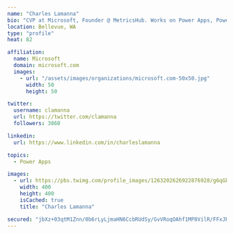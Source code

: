 ```yaml
---
name: "Charles Lamanna"
bio: "CVP at Microsoft, Founder @ MetricsHub. Works on Power Apps, Power Automate, Power Virtual Agent, Common Data Service and Dynamics 365."
location: Bellevue, WA
type: "profile"
heat: 82

affiliation:
  name: Microsoft
  domain: microsoft.com
  images:
    - url: "/assets/images/organizations/microsoft.com-50x50.jpg"
      width: 50
      height: 50

twitter:
  username: clamanna
  url: https://twitter.com/clamanna
  followers: 3860

linkedin:
  url: https://www.linkedin.com/in/charleslamanna

topics:
  - Power Apps

images:
  - url: https://pbs.twimg.com/profile_images/1263202626922876928/g6qGbHZ-_400x400.jpg
    width: 400
    height: 400
    isCached: true
    title: "Charles Lamanna"

secured: "jbXz+03qtM1Znn/0b6rLyLjmaHN6CcbRUdSy/GvVRoqOAhf1MP8VilR/FFxJR/pPTlLpbA7o1mYzVqPm5j0TRq8NQtpp+9Hr1J2R8ZoHqTvoHuMv9LdH+clNi6eKl3egSxH5kgEhV9CIjlAtEmRm0ItIFwJPY42M1puga32JUEXDpVbV8AzzODZUrSYnMnHwSM+7u6Q2cIrtA4249/NgyEK9FVLbP9nRmm2XJBYwxhtno5qsbLllofbI6sjtQQwCaLyfvtyR9rq/TGS6TotujslC9NwpyrxlOXE37zBg0+bEAbpal2pYPSzvmfR55BHX5i7DoGcBTMwYaOjCTNRNh4dPqva7M78KS5G9YyhTbNW65T/ma9+8e443YwDBE+dsT9k1kkTBkPglsFtsXTDc+H2Evw8wyGgl6aegiEqvQks=;DlHuHCL8sV2pV5J3z0OjWw=="
---
```


